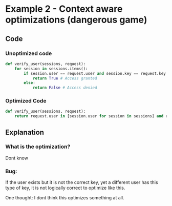 # Example 2 - Context aware optimizations (dangerous game)

## Code 

### Unoptimized code
``` python
def verify_user(sessions, request):
	for session in sessions.items():
		if session.user == request.user and session.key == request.key:
			return True # Access granted
		else:
			return False # Access denied
```

### Optimized Code
```python
def verify_user(sessions, request):
	return request.user in [session.user for session in sessions] and request.key in [session.key for session in keys]
```

## Explanation

### What is the optimization?
Dont know

### Bug:
If the user exists but it is not the correct key, yet a different user has this type of key, it is not logically correct to optimize like this.

One thought: I dont think this optimizes something at all.